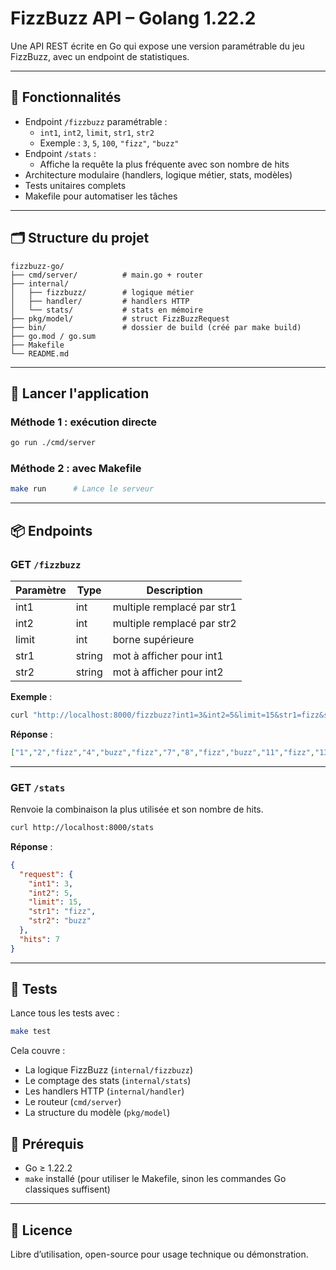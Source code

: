 # FizzBuzz API – Golang 1.22.2

Une API REST écrite en Go qui expose une version paramétrable du jeu FizzBuzz, avec un endpoint de statistiques.

---

## 🔧 Fonctionnalités

- Endpoint `/fizzbuzz` paramétrable :
  - `int1`, `int2`, `limit`, `str1`, `str2`
  - Exemple : `3`, `5`, `100`, `"fizz"`, `"buzz"`
- Endpoint `/stats` :
  - Affiche la requête la plus fréquente avec son nombre de hits
- Architecture modulaire (handlers, logique métier, stats, modèles)
- Tests unitaires complets
- Makefile pour automatiser les tâches
---

## 🗂️ Structure du projet

```
fizzbuzz-go/
├── cmd/server/          # main.go + router
├── internal/
│   ├── fizzbuzz/        # logique métier
│   ├── handler/         # handlers HTTP
│   └── stats/           # stats en mémoire
├── pkg/model/           # struct FizzBuzzRequest
├── bin/                 # dossier de build (créé par make build)
├── go.mod / go.sum
├── Makefile
└── README.md
```

---

## 🚀 Lancer l'application

### Méthode 1 : exécution directe

```bash
go run ./cmd/server
```

### Méthode 2 : avec Makefile

```bash
make run      # Lance le serveur
```

---

## 📦 Endpoints

### GET `/fizzbuzz`

| Paramètre | Type   | Description                  |
|-----------|--------|------------------------------|
| int1      | int    | multiple remplacé par str1   |
| int2      | int    | multiple remplacé par str2   |
| limit     | int    | borne supérieure             |
| str1      | string | mot à afficher pour int1     |
| str2      | string | mot à afficher pour int2     |

**Exemple** :

```bash
curl "http://localhost:8000/fizzbuzz?int1=3&int2=5&limit=15&str1=fizz&str2=buzz"
```

**Réponse** :

```json
["1","2","fizz","4","buzz","fizz","7","8","fizz","buzz","11","fizz","13","14","fizzbuzz"]
```

---

### GET `/stats`

Renvoie la combinaison la plus utilisée et son nombre de hits.

```bash
curl http://localhost:8000/stats
```

**Réponse** :

```json
{
  "request": {
    "int1": 3,
    "int2": 5,
    "limit": 15,
    "str1": "fizz",
    "str2": "buzz"
  },
  "hits": 7
}
```

---

## 🧪 Tests

Lance tous les tests avec :

```bash
make test
```

Cela couvre :
- La logique FizzBuzz (`internal/fizzbuzz`)
- Le comptage des stats (`internal/stats`)
- Les handlers HTTP (`internal/handler`)
- Le routeur (`cmd/server`)
- La structure du modèle (`pkg/model`)


## 📌 Prérequis

- Go ≥ 1.22.2
- `make` installé (pour utiliser le Makefile, sinon les commandes Go classiques suffisent)

---

## 📄 Licence

Libre d’utilisation, open-source pour usage technique ou démonstration.

